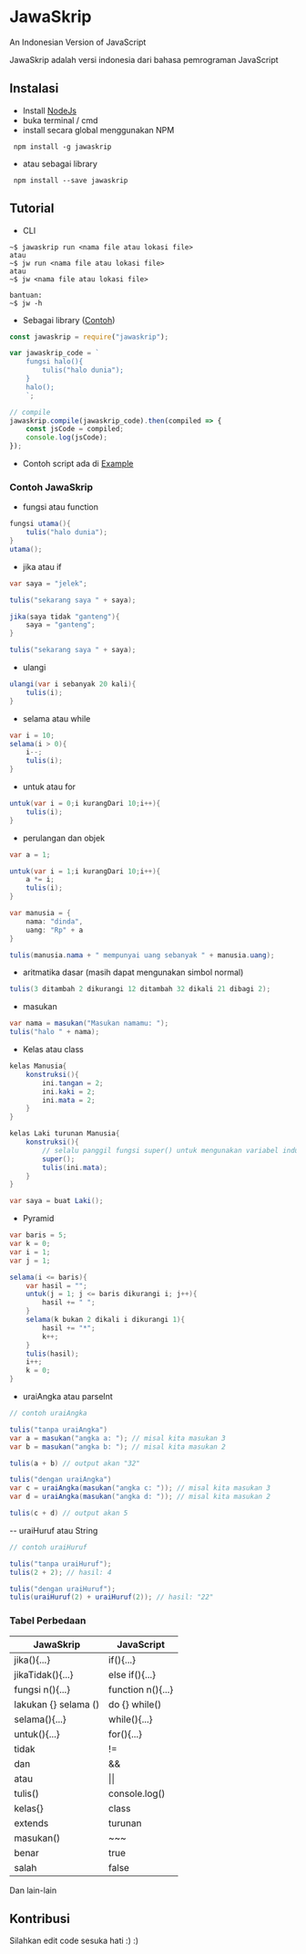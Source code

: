 # JawaSkrip

An Indonesian Version of JavaScript

JawaSkrip adalah versi indonesia dari bahasa pemrograman JavaScript

## Instalasi

- Install [NodeJs](https://nodejs.org/en/)
- buka terminal / cmd
- install secara global menggunakan NPM

` npm install -g jawaskrip`

- atau sebagai library

` npm install --save jawaskrip`

## Tutorial

- CLI
```
~$ jawaskrip run <nama file atau lokasi file>
atau
~$ jw run <nama file atau lokasi file>
atau
~$ jw <nama file atau lokasi file>

bantuan:
~$ jw -h
```

- Sebagai library ([Contoh](https://runkit.com/indmind/contoh-penggunaan-library-jawaskrip))
```js
const jawaskrip = require("jawaskrip");

var jawaskrip_code = `
    fungsi halo(){
        tulis("halo dunia");
    }
    halo();
    `;

// compile
jawaskrip.compile(jawaskrip_code).then(compiled => {
    const jsCode = compiled;
    console.log(jsCode);
});

```

- Contoh script ada di [Example](https://github.com/Indmind/JawaSkrip/tree/master/example)

### Contoh JawaSkrip

- fungsi atau function
```cs
fungsi utama(){
    tulis("halo dunia");
}
utama();
```

- jika atau if
```cs
var saya = "jelek";

tulis("sekarang saya " + saya);

jika(saya tidak "ganteng"){
    saya = "ganteng";
}

tulis("sekarang saya " + saya);
```

- ulangi
```cs
ulangi(var i sebanyak 20 kali){
    tulis(i);
}
```

- selama atau while
```cs
var i = 10;
selama(i > 0){
    i--;
    tulis(i);
}
```

- untuk atau for
```cs
untuk(var i = 0;i kurangDari 10;i++){
    tulis(i);
}
```

- perulangan dan objek
```cs
var a = 1;

untuk(var i = 1;i kurangDari 10;i++){
    a *= i;
    tulis(i);
}

var manusia = {
    nama: "dinda",
    uang: "Rp" + a
}

tulis(manusia.nama + " mempunyai uang sebanyak " + manusia.uang);
```


- aritmatika dasar (masih dapat mengunakan simbol normal)
```cs
tulis(3 ditambah 2 dikurangi 12 ditambah 32 dikali 21 dibagi 2);
```

- masukan
```cs
var nama = masukan("Masukan namamu: ");
tulis("halo " + nama);
```

- Kelas atau class
```cs
kelas Manusia{
    konstruksi(){
        ini.tangan = 2;
        ini.kaki = 2;
        ini.mata = 2;
    }
}

kelas Laki turunan Manusia{
    konstruksi(){
        // selalu panggil fungsi super() untuk mengunakan variabel induk
        super();
        tulis(ini.mata);
    }
}

var saya = buat Laki();
```

- Pyramid
```cs
var baris = 5;
var k = 0;
var i = 1;
var j = 1;

selama(i <= baris){
    var hasil = "";
    untuk(j = 1; j <= baris dikurangi i; j++){
        hasil += " ";
    }
    selama(k bukan 2 dikali i dikurangi 1){
        hasil += "*";
        k++;
    }
    tulis(hasil);
    i++;
    k = 0;
}
```

- uraiAngka atau parseInt

```cs
// contoh uraiAngka

tulis("tanpa uraiAngka")
var a = masukan("angka a: "); // misal kita masukan 3
var b = masukan("angka b: "); // misal kita masukan 2

tulis(a + b) // output akan "32"

tulis("dengan uraiAngka")
var c = uraiAngka(masukan("angka c: ")); // misal kita masukan 3
var d = uraiAngka(masukan("angka d: ")); // misal kita masukan 2

tulis(c + d) // output akan 5

```

-- uraiHuruf atau String

```cs
// contoh uraiHuruf

tulis("tanpa uraiHuruf");
tulis(2 + 2); // hasil: 4

tulis("dengan uraiHuruf");
tulis(uraiHuruf(2) + uraiHuruf(2)); // hasil: "22"

```

### Tabel Perbedaan

| JawaSkrip           | JavaScript        |
|---------------------|-------------------|
| jika(){...}         | if(){...}         |
| jikaTidak(){...}    | else if(){...}    |
| fungsi n(){...}     | function n(){...} |
| lakukan {} selama ()| do {} while()     |  
| selama(){...}       | while(){...}      |
| untuk(){...}        | for(){...}        |
| tidak               | !=                |
| dan                 | &&                |
| atau                | &#124;&#124;      |
| tulis()             | console.log()     |
| kelas{}             | class             |
| extends             | turunan           |
| masukan()           | ~~~               |
| benar               | true              |
| salah               | false             |

Dan lain-lain

## Kontribusi
Silahkan edit code sesuka hati :) :)
